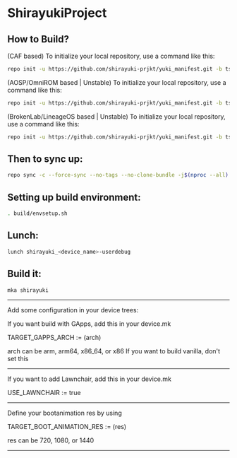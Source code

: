 ShirayukiProject
====================

How to Build?
-------------

(CAF based) To initialize your local repository, use a 
command like this:

```bash
repo init -u https://github.com/shirayuki-prjkt/yuki_manifest.git -b tsushima-13
```

(AOSP/OmniROM based | Unstable) To initialize your local repository, use a 
command like this:

```bash
repo init -u https://github.com/shirayuki-prjkt/yuki_manifest.git -b tsushima-13-aosp
```

(BrokenLab/LineageOS based | Unstable) To initialize your local repository, use a 
command like this:

```bash
repo init -u https://github.com/shirayuki-prjkt/yuki_manifest.git -b tsushima-13-lineage
```
  
Then to sync up:
----------------

```bash
repo sync -c --force-sync --no-tags --no-clone-bundle -j$(nproc --all) --optimized-fetch --prune
```

Setting up build environment:
----------------

```bash
. build/envsetup.sh
```

Lunch:
----------------

```bash
lunch shirayuki_<device_name>-userdebug
```

Build it:
----------------

```bash
mka shirayuki
```

----------------

Add some configuration in
your device trees:

If you want build with GApps, add this in your device.mk

TARGET_GAPPS_ARCH := (arch)

arch can be arm, arm64, x86_64, or x86
If you want to build vanilla, don't set this

-----------------

If you want to add Lawnchair, add this in your device.mk

USE_LAWNCHAIR := true

-----------------

Define your bootanimation res by using

TARGET_BOOT_ANIMATION_RES := (res)

res can be 720, 1080, or 1440

------------------

